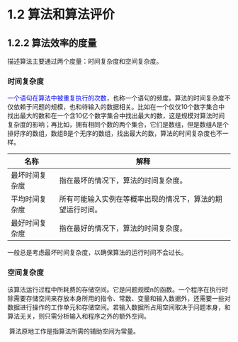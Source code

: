 # 1.2 算法和算法评价

## 1.2.2 算法效率的度量

描述算法主要通过两个度量：时间复杂度和空间复杂度。

### 时间复杂度

<font color='blue'>	一个语句在算法中被重复执行的次数</font>，也称一个语句的频度。算法的时间复杂度不仅依赖于问题的规模，也和待输入的数据相关。比如在一个仅仅10个数字集合中找出最大的数和在一个含10亿个数字集合中找出最大的数，这是规模对算法时间复杂度的影响；再比如，拥有相同个数的两个集合，它们是数组，但是数组A是个排好序的数组，数组B是个无序的数组，找出最大的数，算法的时间复杂度也不一样。

| 名称           | 解释                                                       |
| -------------- | ---------------------------------------------------------- |
| 最坏时间复杂度 | 指在最坏的情况下，算法的时间复杂度。                       |
| 平均时间复杂度 | 所有可能输入实例在等概率出现的情况下，算法的期望运行时间。 |
| 最好时间复杂度 | 指在最好的情况下，算法的时间复杂度。                       |

一般总是考虑最坏时间复杂度，以确保算法的运行时间不会过长。

### 空间复杂度

​	该算法运行过程中所耗费的存储空间。它是问题规模n的函数。一个程序在执行时除需要存储空间来存放本身所用的指令、常数、变量和输入数据外，还需要一些对数据进行操作的工作单元和存储空间。若输入数据所占用空间取决于问题本身，和算法无关，则只需分析输入和程序之外的额外空间。

​	算法原地工作是指算法所需的辅助空间为常量。
